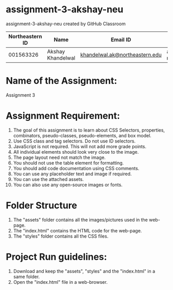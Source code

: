 # assignment-3-akshay-neu
assignment-3-akshay-neu created by GitHub Classroom



| Northeastern ID | Name | Email ID | GitHub ID
| --- | --- | --- | ---
|001563326 | Akshay Khandelwal | khandelwal.ak@northeastern.edu | akshay-neu


# Name of the Assignment:

Assignment 3
 
# Assignment Requirement:
  
1. The goal of this assignment is to learn about CSS Selectors, properties, combinators, pseudo-classes, pseudo-elements, and box model.
2. Use CSS class and tag selectors. Do not use ID selectors.
3. JavaScript is not required. This will not add more grade points.
4. All individual elements should look very close to the image.
5. The page layout need not match the image.
6. You should not use the table element for formatting.
7. You should add code documentation using CSS comments.
8. You can use any placeholder text and image if required.
9. You can use the attached assets.
10. You can also use any open-source images or fonts.

# Folder Structure

1. The "assets" folder contains all the images/pictures used in the web-page.
2. The "index.html" contains the HTML code for the web-page.
3. The "styles" folder contains all the CSS files.

# Project Run guidelines:

1. Download and keep the "assets", "styles" and the "index.html" in a same folder.
2. Open the "index.html" file in a web-browser.

